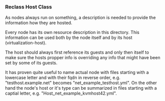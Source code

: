 ### Reclass Host Class ###

<!-- -meta- basic -->
As nodes always run on something, a description is needed to provide the
information how they are hosted.

<!-- -meta- detail -->
Every node has its own resource description in this directory. This information
can be used both by the node itself and by its host (virtualization-host).

<!-- -meta- detail -->
The host should always first reference its guests and only then itself to make
sure the hosts propper info is overriding any info that might have been set by
some of its guests.

<!-- -meta- detail -->
It has proven quite useful to name actual node with files starting with a
lowercase letter and with their fqdn in reverse order, e.g.
"testhost.example.net" becomes "net\_example\_testhost.yml". On the
other hand the node's host or it's type can be summarized in files
starting with a captial letter, e.g. "Host\_net\_example\_kvmhost42.yml".
